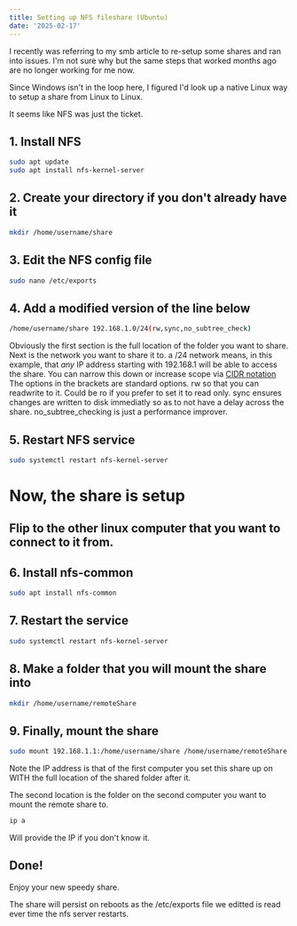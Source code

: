 ```yaml
---
title: Setting up NFS fileshare (Ubuntu)
date: '2025-02-17'
---
```


I recently was referring to my smb article to re-setup some shares and ran into issues. I'm not sure why but the same steps that worked months ago are no longer working for me now.

Since Windows isn't in the loop here, I figured I'd look up a native Linux way to setup a share from Linux to Linux.

It seems like NFS was just the ticket.

## 1. Install NFS
```bash
sudo apt update
sudo apt install nfs-kernel-server
```

## 2. Create your directory if you don't already have it
```bash
mkdir /home/username/share
```

## 3. Edit the NFS config file
```bash
sudo nano /etc/exports
```

## 4. Add a modified version of the line below
```bash
/home/username/share 192.168.1.0/24(rw,sync,no_subtree_check)
```
Obviously the first section is the full location of the folder you want to share.
Next is the network you want to share it to. a /24 network means, in this example, that *any* IP address starting with 192.168.1 will be able to access the share. You can narrow this down or increase scope via [CIDR notation](https://www.freecodecamp.org/news/subnet-cheat-sheet-24-subnet-mask-30-26-27-29-and-other-ip-address-cidr-network-references/)
The options in the brackets are standard options. 
rw so that you can readwrite to it. Could be ro if you prefer to set it to read only.
sync ensures changes are written to disk immediatly so as to not have a delay across the share.
no_subtree_checking is just a performance improver.

## 5. Restart NFS service
```bash
sudo systemctl restart nfs-kernel-server
```

# Now, the share is setup
## Flip to the other linux computer that you want to connect to it from.

## 6. Install nfs-common
```bash
sudo apt install nfs-common
```

## 7. Restart the service
```bash
sudo systemctl restart nfs-kernel-server
```

## 8. Make a folder that you will mount the share into
```bash
mkdir /home/username/remoteShare
```

## 9. Finally, mount the share
```bash
sudo mount 192.168.1.1:/home/username/share /home/username/remoteShare
```
Note the IP address is that of the first computer you set this share up on WITH the full location of the shared folder after it.

The second location is the folder on the second computer you want to mount the remote share to.

```bash
ip a
```
Will provide the IP if you don't know it.

## Done!

Enjoy your new speedy share.

The share will persist on reboots as the /etc/exports file we editted is read ever time the nfs server restarts.
